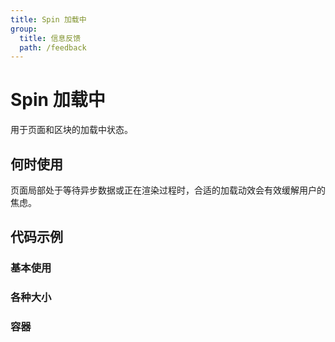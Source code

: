 ```yaml
---
title: Spin 加载中
group:
  title: 信息反馈
  path: /feedback
---
```


# Spin 加载中

用于页面和区块的加载中状态。

## 何时使用

页面局部处于等待异步数据或正在渲染过程时，合适的加载动效会有效缓解用户的焦虑。

## 代码示例

### 基本使用

<code src="./demo/base"></code>

### 各种大小

<code src="./demo/size"></code>

### 容器

<code src="./demo/container"></code>
